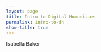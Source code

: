 ```yaml
---
layout: page
title: Intro to Digital Humanities
permalink: intro-to-dh
show-title: true
---
```


Isabella Baker
